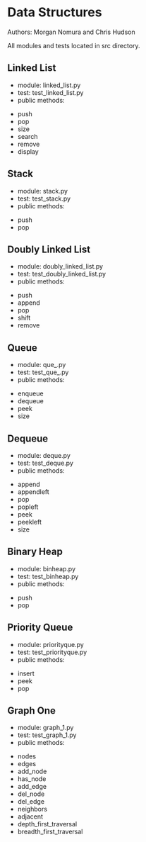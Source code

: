 # Data Structures
Authors: Morgan Nomura and Chris Hudson

All modules and tests located in src directory.

## Linked List
- module: linked_list.py
- test: test_linked_list.py
- public methods:
* push
* pop
* size
* search
* remove
* display

## Stack
- module: stack.py
- test: test_stack.py
- public methods:
* push
* pop

## Doubly Linked List
- module: doubly_linked_list.py
- test: test_doubly_linked_list.py
- public methods:
* push
* append
* pop
* shift
* remove

## Queue
- module: que_.py
- test: test_que_.py
- public methods:
* enqueue
* dequeue
* peek
* size

## Dequeue
- module: deque.py
- test: test_deque.py
- public methods:
* append
* appendleft
* pop
* popleft
* peek
* peekleft
* size

## Binary Heap
- module: binheap.py
- test: test_binheap.py
- public methods:
* push
* pop

## Priority Queue
- module: priorityque.py
- test: test_priorityque.py
- public methods:
* insert
* peek
* pop

## Graph One
- module: graph_1.py
- test: test_graph_1.py
- public methods:
* nodes
* edges
* add_node
* has_node
* add_edge
* del_node
* del_edge
* neighbors
* adjacent
* depth_first_traversal
* breadth_first_traversal